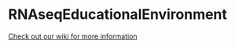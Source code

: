 # RNAseqEducationalEnvironment
[Check out our wiki for more information](https://github.com/DCGenomics/ngs_education_hackathon_v002/wiki)
